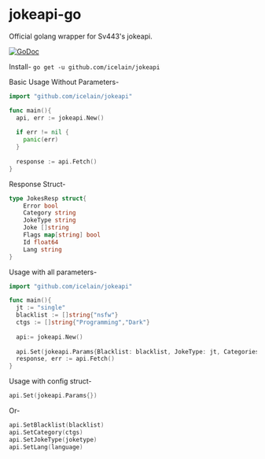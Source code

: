 # jokeapi-go
Official golang wrapper for Sv443's jokeapi.

 [![GoDoc](https://godoc.org/github.com/icelain?status.png)](https://godoc.org/github.com/icelain/jokeapi)

Install-
```go get -u github.com/icelain/jokeapi```

Basic Usage Without Parameters-
```go
import "github.com/icelain/jokeapi"

func main(){
  api, err := jokeapi.New()
  
  if err != nil {
  	panic(err)
  }
  
  response := api.Fetch()
}
```
Response Struct-
```go
type JokesResp struct{
	Error bool
	Category string
	JokeType string
	Joke []string
	Flags map[string] bool
	Id float64
	Lang string
}
```

Usage with all parameters-
```go
import "github.com/icelain/jokeapi"

func main(){
  jt := "single"
  blacklist := []string{"nsfw"}
  ctgs := []string{"Programming","Dark"}
  
  api:= jokeapi.New()
  
  api.Set(jokeapi.Params{Blacklist: blacklist, JokeType: jt, Categories: ctgs})
  response, err := api.Fetch()
}

```
Usage with config struct-
```go
api.Set(jokeapi.Params{})
```
Or-
```go
api.SetBlacklist(blacklist)
api.SetCategory(ctgs)
api.SetJokeType(joketype)
api.SetLang(language)
```

